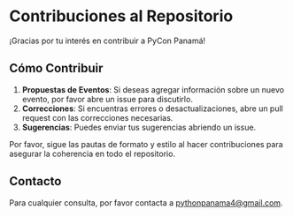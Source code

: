 # Contribuciones al Repositorio

¡Gracias por tu interés en contribuir a PyCon Panamá!

## Cómo Contribuir

1. **Propuestas de Eventos**: Si deseas agregar información sobre un nuevo evento, por favor abre un issue para discutirlo.
2. **Correcciones**: Si encuentras errores o desactualizaciones, abre un pull request con las correcciones necesarias.
3. **Sugerencias**: Puedes enviar tus sugerencias abriendo un issue.

Por favor, sigue las pautas de formato y estilo al hacer contribuciones para asegurar la coherencia en todo el repositorio.

## Contacto

Para cualquier consulta, por favor contacta a [pythonpanama4@gmail.com](mailto:pythonpanama4@gmail.com).